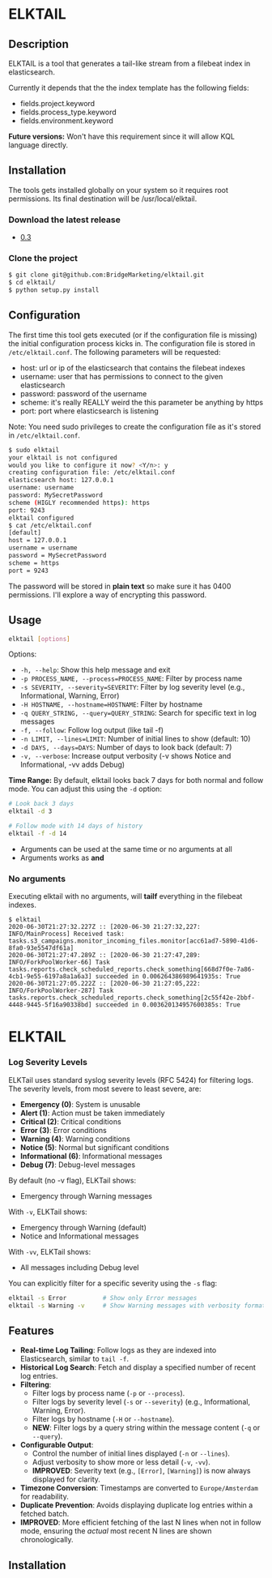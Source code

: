 # ELKTAIL

## Description

ELKTAIL is a tool that generates a tail-like stream from a filebeat index
in elasticsearch.

Currently it depends that the the index template has the following fields:

* fields.project.keyword
* fields.process_type.keyword
* fields.environment.keyword

**Future versions:** Won't have this requirement since it will allow KQL 
language directly.

## Installation

The tools gets installed globally on your system so it requires root
permissions. Its final destination will be /usr/local/elktail.

### Download the latest release

* [0.3](https://git.decco.net/jpdekker/elktail.git)

### Clone the project

```bash
$ git clone git@github.com:BridgeMarketing/elktail.git
$ cd elktail/
$ python setup.py install
```

## Configuration

The first time this tool gets executed (or if the configuration file is
missing) the initial configuration process kicks in. The configuration file
is stored in `/etc/elktail.conf`. The following parameters will be requested:

* host: url or ip of the elasticsearch that contains the filebeat indexes
* username: user that has permissions to connect to the given elasticsearch
* password: password of the username
* scheme: it's really REALLY weird the this parameter be anything by https
* port: port where elasticsearch is listening

Note: You need sudo privileges to create the configuration file as it's stored in `/etc/elktail.conf`.

```bash
$ sudo elktail
your elktail is not configured
would you like to configure it now? <Y/n>: y
creating configuration file: /etc/elktail.conf
elasticsearch host: 127.0.0.1
username: username
password: MySecretPassword
scheme (HIGLY recommended https): https
port: 9243
elktail configured
$ cat /etc/elktail.conf
[default]
host = 127.0.0.1
username = username
password = MySecretPassword
scheme = https
port = 9243
```

The password will be stored in **plain text** so make sure it has 0400
permissions. I'll explore a way of encrypting this password.

## Usage

```bash
elktail [options]
```

Options:
  * `-h, --help`: Show this help message and exit
  * `-p PROCESS_NAME, --process=PROCESS_NAME`: Filter by process name
  * `-s SEVERITY, --severity=SEVERITY`: Filter by log severity level (e.g., Informational, Warning, Error)
  * `-H HOSTNAME, --hostname=HOSTNAME`: Filter by hostname
  * `-q QUERY_STRING, --query=QUERY_STRING`: Search for specific text in log messages
  * `-f, --follow`: Follow log output (like tail -f)
  * `-n LIMIT, --lines=LIMIT`: Number of initial lines to show (default: 10)
  * `-d DAYS, --days=DAYS`: Number of days to look back (default: 7)
  * `-v, --verbose`: Increase output verbosity (-v shows Notice and Informational, -vv adds Debug)

**Time Range:**
By default, elktail looks back 7 days for both normal and follow mode. You can adjust this using the `-d` option:

```bash
# Look back 3 days
elktail -d 3

# Follow mode with 14 days of history
elktail -f -d 14
```

* Arguments can be used at the same time or no arguments at all
* Arguments works as **and**

### No arguments

Executing elktail with no arguments, will **tailf** everything in the filebeat
indexes.

```
$ elktail
2020-06-30T21:27:32.227Z :: [2020-06-30 21:27:32,227: INFO/MainProcess] Received task: tasks.s3_campaigns.monitor_incoming_files.monitor[acc61ad7-5890-41d6-8fa0-93e5547df61a]
2020-06-30T21:27:47.289Z :: [2020-06-30 21:27:47,289: INFO/ForkPoolWorker-66] Task tasks.reports.check_scheduled_reports.check_something[668d7f0e-7a86-4cb1-9e55-6197a8a1a6a3] succeeded in 0.006264386989641935s: True
2020-06-30T21:27:05.222Z :: [2020-06-30 21:27:05,222: INFO/ForkPoolWorker-287] Task tasks.reports.check_scheduled_reports.check_something[2c55f42e-2bbf-4448-9445-5f16a90338bd] succeeded in 0.003620134957600385s: True
```

# ELKTAIL

### Log Severity Levels

ELKTail uses standard syslog severity levels (RFC 5424) for filtering logs. The severity levels, from most severe to least severe, are:

* **Emergency (0)**: System is unusable
* **Alert (1)**: Action must be taken immediately
* **Critical (2)**: Critical conditions
* **Error (3)**: Error conditions
* **Warning (4)**: Warning conditions
* **Notice (5)**: Normal but significant conditions
* **Informational (6)**: Informational messages
* **Debug (7)**: Debug-level messages

By default (no -v flag), ELKTail shows:
* Emergency through Warning messages

With `-v`, ELKTail shows:
* Emergency through Warning (default)
* Notice and Informational messages

With `-vv`, ELKTail shows:
* All messages including Debug level

You can explicitly filter for a specific severity using the `-s` flag:
```bash
elktail -s Error          # Show only Error messages
elktail -s Warning -v     # Show Warning messages with verbosity formatting
```

## Features

*   **Real-time Log Tailing**: Follow logs as they are indexed into Elasticsearch, similar to `tail -f`.
*   **Historical Log Search**: Fetch and display a specified number of recent log entries.
*   **Filtering**:
    *   Filter logs by process name (`-p` or `--process`).
    *   Filter logs by severity level (`-s` or `--severity`) (e.g., Informational, Warning, Error).
    *   Filter logs by hostname (`-H` or `--hostname`).
    *   **NEW**: Filter logs by a query string within the message content (`-q` or `--query`).
*   **Configurable Output**:
    *   Control the number of initial lines displayed (`-n` or `--lines`).
    *   Adjust verbosity to show more or less detail (`-v`, `-vv`).
    *   **IMPROVED**: Severity text (e.g., `[Error]`, `[Warning]`) is now always displayed for clarity.
*   **Timezone Conversion**: Timestamps are converted to `Europe/Amsterdam` for readability.
*   **Duplicate Prevention**: Avoids displaying duplicate log entries within a fetched batch.
*   **IMPROVED**: More efficient fetching of the last N lines when not in follow mode, ensuring the *actual* most recent N lines are shown chronologically.

## Installation


